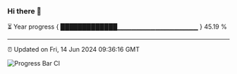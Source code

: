 ### Hi there 👋

⏳ Year progress { █████████████▁▁▁▁▁▁▁▁▁▁▁▁▁▁▁▁▁ } 45.19 %

---

⏰ Updated on Fri, 14 Jun 2024 09:36:16 GMT

![Progress Bar CI](https://github.com/IshwaranRudhara/GIT-ACTION/workflows/Progress%20Bar%20CI/badge.svg)
